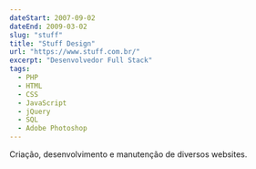 ```yaml
---
dateStart: 2007-09-02
dateEnd: 2009-03-02
slug: "stuff"
title: "Stuff Design"
url: "https://www.stuff.com.br/"
excerpt: "Desenvolvedor Full Stack"
tags:
  - PHP
  - HTML
  - CSS
  - JavaScript
  - jQuery
  - SQL
  - Adobe Photoshop
---
```


Criação, desenvolvimento e manutenção de diversos websites.
